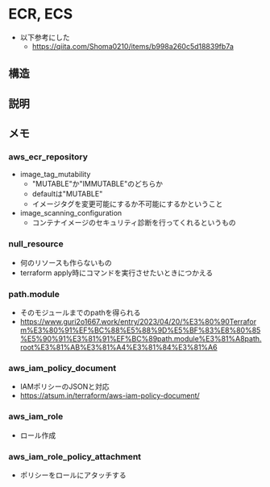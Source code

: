 # ECR, ECS
- 以下参考にした
  - https://qiita.com/Shoma0210/items/b998a260c5d18839fb7a


## 構造

## 説明

## メモ
### aws_ecr_repository
- image_tag_mutability
  - "MUTABLE"か"IMMUTABLE"のどちらか
  - defaultは"MUTABLE"
  - イメージタグを変更可能にするか不可能にするかということ
- image_scanning_configuration
  - コンテナイメージのセキュリティ診断を行ってくれるというもの

### null_resource
- 何のリソースも作らないもの
- terraform apply時にコマンドを実行させたいときにつかえる

### path.module
- そのモジュールまでのpathを得られる
- https://www.guri2o1667.work/entry/2023/04/20/%E3%80%90Terraform%E3%80%91%EF%BC%88%E5%88%9D%E5%BF%83%E8%80%85%E5%90%91%E3%81%91%EF%BC%89path.module%E3%81%A8path.root%E3%81%AB%E3%81%A4%E3%81%84%E3%81%A6

### aws_iam_policy_document
- IAMポリシーのJSONと対応
- https://atsum.in/terraform/aws-iam-policy-document/

### aws_iam_role
- ロール作成

### aws_iam_role_policy_attachment
- ポリシーをロールにアタッチする